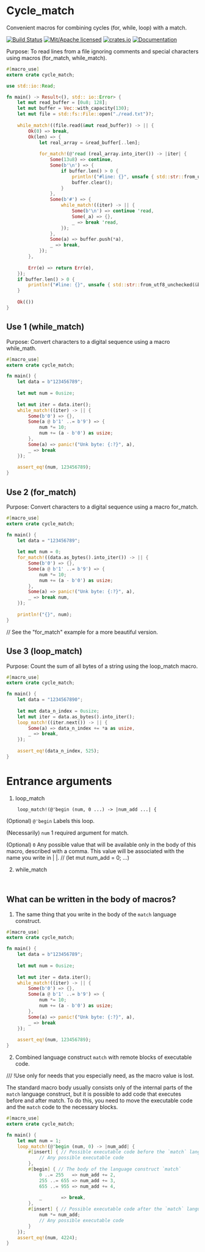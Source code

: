 # Cycle_match

Convenient macros for combining cycles (for, while, loop) with a match.

[![Build Status](https://travis-ci.org/clucompany/cycle_match.svg?branch=master)](https://travis-ci.org/clucompany/cycle_match)
[![Mit/Apache licensed](https://img.shields.io/badge/license-MIT%2FApache--2.0-blue)](./LICENSE)
[![crates.io](http://meritbadge.herokuapp.com/cycle_match)](https://crates.io/crates/cycle_match)
[![Documentation](https://docs.rs/cycle_match/badge.svg)](https://docs.rs/cycle_match)

Purpose: To read lines from a file ignoring comments and special characters using macros (for_match, while_match).


```rust
#[macro_use]
extern crate cycle_match;

use std::io::Read;

fn main() -> Result<(), std:: io::Error> {
	let mut read_buffer = [0u8; 128];
	let mut buffer = Vec::with_capacity(130);
	let mut file = std::fs::File::open("./read.txt")?;
	
	while_match!((file.read(&mut read_buffer)) -> || {
		Ok(0) => break,
		Ok(len) => {
			let real_array = &read_buffer[..len];
			
			for_match!(@'read (real_array.into_iter()) -> |iter| {
				Some(13u8) => continue,
				Some(b'\n') => {
					if buffer.len() > 0 {
						println!("#line: {}", unsafe { std::str::from_utf8_unchecked(&buffer) });
						buffer.clear();
					}
				},
				Some(b'#') => {
					while_match!((iter) -> || {
						Some(b'\n') => continue 'read,
						Some(_a) => {},
						_ => break 'read,
					});
				},
				Some(a) => buffer.push(*a),
				_ => break,
			});
		},
		
		Err(e) => return Err(e),
	});
	if buffer.len() > 0 {
		println!("#line: {}", unsafe { std::str::from_utf8_unchecked(&buffer) });
	}
	
	Ok(())
}
```

## Use 1 (while_match)

Purpose: Convert characters to a digital sequence using a macro while_math.

```rust
#[macro_use]
extern crate cycle_match;

fn main() {
	let data = b"123456789";
	
	let mut num = 0usize;
	
	let mut iter = data.iter();
	while_match!((iter) -> || {
		Some(b'0') => {},
		Some(a @ b'1' ..= b'9') => {
			num *= 10;
			num += (a - b'0') as usize;
		},
		Some(a) => panic!("Unk byte: {:?}", a),
		_ => break
	});
	
	assert_eq!(num, 123456789);
}
```

## Use 2 (for_match)

Purpose: Convert characters to a digital sequence using a macro for_match.

```rust
#[macro_use]
extern crate cycle_match;

fn main() {
	let data = "123456789";
	
	let mut num = 0;	
	for_match!((data.as_bytes().into_iter()) -> || {
		Some(b'0') => {},
		Some(a @ b'1' ..= b'9') => {
			num *= 10;
			num += (a - b'0') as usize;
		},
		Some(a) => panic!("Unk byte: {:?}", a),
		_ => break num,
	});
	
	println!("{}", num);
}
```

// See the "for_match" example for a more beautiful version.

## Use 3 (loop_match)

Purpose: Count the sum of all bytes of a string using the loop_match macro.

```rust
#[macro_use]
extern crate cycle_match;

fn main() {
	let data = "1234567890";
	
	let mut data_n_index = 0usize;
	let mut iter = data.as_bytes().into_iter();
	loop_match!((iter.next()) -> || {
		Some(a) => data_n_index += *a as usize,
		_ => break,
	});
	
	assert_eq!(data_n_index, 525);
}
```


# Entrance arguments

1. loop_match

```
	loop_match!(@'begin (num, 0 ...) -> |num_add ...| {
```

(Optional) ```@'begin```	 Labels this loop.

(Necessarily) ```num```		 1 required argument for match.

(Optional) ```0```		 Any possible value that will be available only in the body of this macro, described with a comma. This value will be associated with the name you write in | |. // (let mut num_add = 0; ...)

2. while_match

```
	
```


## What can be written in the body of macros?

1. The same thing that you write in the body of the `match` language construct.

```rust
#[macro_use]
extern crate cycle_match;

fn main() {
	let data = b"123456789";
	
	let mut num = 0usize;
	
	let mut iter = data.iter();
	while_match!((iter) -> || {
		Some(b'0') => {},
		Some(a @ b'1' ..= b'9') => {
			num *= 10;
			num += (a - b'0') as usize;
		},
		Some(a) => panic!("Unk byte: {:?}", a),
		_ => break
	});
	
	assert_eq!(num, 123456789);
}
```

2. Combined language construct `match` with remote blocks of executable code.

/// !Use only for needs that you especially need, as the macro value is lost.

The standard macro body usually consists only of the internal parts of the `match` language construct, but it is possible to add code that executes before and after match. To do this, you need to move the executable code and the `match` code to the necessary blocks.


```rust
#[macro_use]
extern crate cycle_match;

fn main() {
	let mut num = 1;
	loop_match!(@'begin (num, 0) -> |num_add| {
		#[insert] { // Possible executable code before the `match` language construct
			// Any possible executable code
		},
		#[begin] { // The body of the language construct `match`
			0 ..= 255	=> num_add += 2,
			255 ..= 655 => num_add += 3,
			655 ..= 955 => num_add += 4,
			
			_		=> break,
		},
		#[insert] { // Possible executable code after the `match` language construct
			num *= num_add;
			// Any possible executable code
		}
	});
	assert_eq!(num, 4224);
}
```
